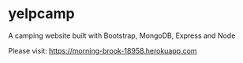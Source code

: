 # yelpcamp
A camping website built with Bootstrap, MongoDB, Express and Node

Please visit: https://morning-brook-18958.herokuapp.com
